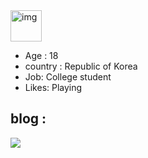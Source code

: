 <!DOCTYPE html>
<html>
<head>
	<meta charset="utf-8">
	<meta name="viewport" content="width=device-width, initial-scale=1">
	<img src="https://simpleicons.org/icons/aseprite.svg" alt="img" width="50" height="50">
</head>
<body>
<ul>
	<li>Age : 18</li>
	<li>country : Republic of Korea</li>
	<li>Job: College student</li>
	<li>Likes: Playing</li>
</ul>
<h2>blog : </h2>
<img src="https://github-readme-tistory-card.vercel.app/api/badge?name=smcmfmf&postId=&theme=default">
</body>
</html>

